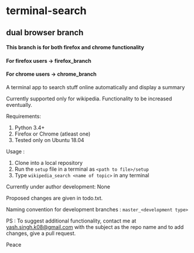 # terminal-search
## dual browser branch

#### This branch is for both firefox and chrome functionality
#### For firefox users -> firefox_branch
#### For chrome users  -> chrome_branch

A terminal app to search stuff online automatically and display a summary

Currently supported only for wikipedia. Functionality to be increased eventually.

Requirements:
1. Python 3.4+
2. Firefox or Chrome (atleast one)
3. Tested only on Ubuntu 18.04

Usage : 
1. Clone into a local repository
2. Run the `setup` file in a terminal as `<path to file>/setup` 
3. Type `wikipedia_search <name of topic>` in any terminal

Currently under author development: None

Proposed changes are given in todo.txt.

Naming convention for development branches : `master_<development type>`

PS : To suggest additional functionality, contact me at yash.singh.k08@gmail.com with the
     subject as the repo name and to add changes, give a pull request.

Peace
